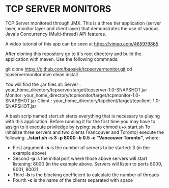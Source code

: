 # TCP SERVER MONITORS

TCP Server monitored through JMX. This is a three tier application (server layer, monitor layer and client layer) that demonstrates the use of various Java's Concurrency (Multi-thread) API features.

A video tutorial of this app can be seen at https://vimeo.com/465979865

After cloning this repository go to it's root directory and build the application with maven.
Use the following commnads:

git clone https://github.com/baosiek/tcpservermonitor.git
cd tcpservermonitor
mvn clean install

You will find the .jar files at:
Server : your_home_directory/tcpserver/target/tcpserver-1.0-SNAPSHOT.jar
Monitor: your_home_directory/tcpmonitor/target/tcpmonitor-1.0-SNAPSHOT.jar
Client : your_home_directory/tcpclient/target/tcpclient-1.0-SNAPSHOT.jar

A bash scrip named start.sh starts everything that is necessary to playing with this application.
Before running it for the first time you may have to assign to it execute priviledge by typing:
sudo chmod u+x start.sh 
To initialize three servers and two clients (Vancouver and Toronto) execute the following:
**./start.sh -s 3 -p 8000 -b 0.5 -c "Vancouver Toronto"**, where:

- First argument **-s** is the number of servers to be started: 3 (in the example above)
- Second **-p** is the initial port where those above servers will start listening: 8000 (in the example above. Servers will listen to ports 8000, 8001, 8002)
- Third **-b** is the blocking coefficient to calculate the number of threads
- Fourth **-c** is the name of the clients separated with space
